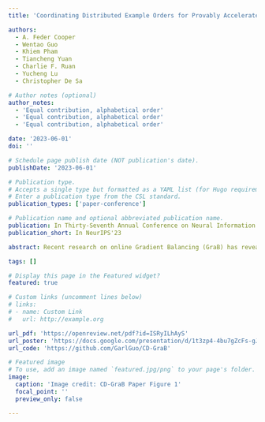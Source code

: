 ```yaml
---
title: 'Coordinating Distributed Example Orders for Provably Accelerated Training'

authors:
  - A. Feder Cooper
  - Wentao Guo
  - Khiem Pham
  - Tiancheng Yuan
  - Charlie F. Ruan
  - Yucheng Lu
  - Christopher De Sa

# Author notes (optional)
author_notes:
  - 'Equal contribution, alphabetical order'
  - 'Equal contribution, alphabetical order'
  - 'Equal contribution, alphabetical order'

date: '2023-06-01'
doi: ''

# Schedule page publish date (NOT publication's date).
publishDate: '2023-06-01'

# Publication type.
# Accepts a single type but formatted as a YAML list (for Hugo requirements).
# Enter a publication type from the CSL standard.
publication_types: ['paper-conference']

# Publication name and optional abbreviated publication name.
publication: In Thirty-Seventh Annual Conference on Neural Information Processing Systems
publication_short: In NeurIPS'23

abstract: Recent research on online Gradient Balancing (GraB) has revealed that there exist permutation-based example orderings that are guaranteed to outperform random reshuffling (RR). Whereas RR arbitrarily permutes training examples, GraB leverages stale gradients from prior epochs to order examples — achieving a provably faster convergence rate than RR. However, GraB is limited by design. While it demonstrates an impressive ability to scale-up training on centralized data, it does not naturally extend to modern distributed ML workloads. We therefore propose Coordinated Distributed GraB (CD-GraB), which uses insights from prior work on kernel thinning to translate the benefits of provably faster permutation-based example ordering to distributed settings. With negligible overhead, CD-GraB exhibits a linear speedup in convergence rate over centralized GraB and outperforms baselines empirically, including distributed RR, on a variety of benchmark tasks.

tags: []

# Display this page in the Featured widget?
featured: true

# Custom links (uncomment lines below)
# links:
# - name: Custom Link
#   url: http://example.org

url_pdf: 'https://openreview.net/pdf?id=ISRyILhAyS'
url_poster: 'https://docs.google.com/presentation/d/1t3zp4-4bu7gZcFs-gJL0okiSw_0hd01X/edit?usp=sharing'
url_code: 'https://github.com/GarlGuo/CD-GraB'

# Featured image
# To use, add an image named `featured.jpg/png` to your page's folder.
image:
  caption: 'Image credit: CD-GraB Paper Figure 1'
  focal_point: ''
  preview_only: false

---
```

